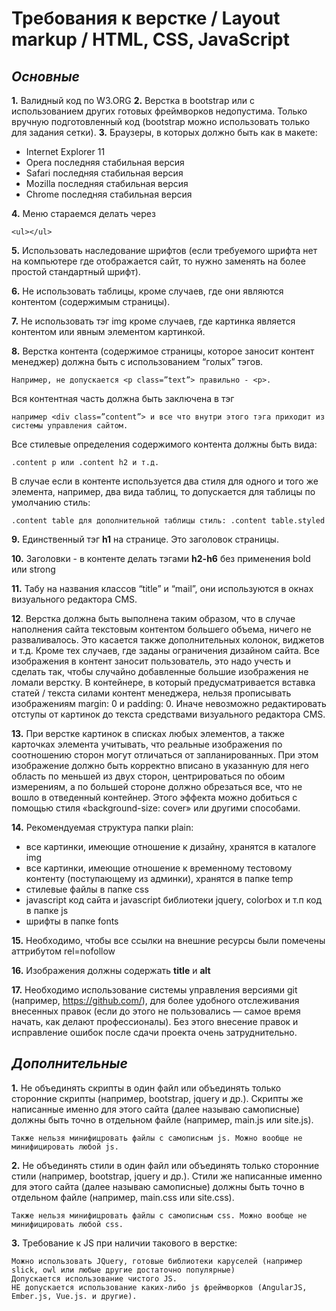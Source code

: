 # Требования к верстке / Layout markup / HTML, CSS, JavaScript
## _Основные_
**1.** Валидный код по W3.ORG
**2.** Верстка в bootstrap или с использованием других готовых фреймворков недопустима. Только вручную
подготовленный код (bootstrap можно использовать только для задания сетки).
**3.**  Браузеры, в которых должно быть как в макете:
- Internet Explorer 11
- Opera последняя стабильная версия
- Safari последняя стабильная версия
- Mozilla последняя стабильная версия
- Chrome последняя стабильная версия

**4.**  Меню стараемся делать через

    <ul></ul>
    
**5.** Использовать наследование шрифтов (если требуемого шрифта нет на компьютере где отображается сайт, то нужно заменять на более простой стандартный шрифт).

**6.** Не использовать таблицы, кроме случаев, где они являются контентом (содержимым страницы).

**7.** Не использовать тэг img кроме случаев, где картинка является контентом или явным элементом картинкой.

**8.** Верстка контента (содержимое страницы, которое заносит контент менеджер) должна быть с использованием “голых” тэгов.

    Например, не допускается <p class=”text”> правильно - <p>.
    
Вся контентная часть должна быть заключена в тэг

    например <div class=”content”> и все что внутри этого тэга приходит из системы управления сайтом. 
 Все стилевые определения содержимого контента должны быть вида:
 
    .content p или .content h2 и т.д.
В случае если в контенте используется два стиля для одного и того же элемента, например, два вида таблиц,
то допускается для таблицы по умолчанию стиль:

    .content table для дополнительной таблицы стиль: .content table.styled
**9.** Единственный тэг **h1** на странице. Это заголовок страницы.

**10.** Заголовки - в контенте делать тэгами **h2-h6** без применения bold или strong

**11.** Табу на названия классов “title” и “mail”, они используются в окнах визуального редактора CMS.

**12**. Верстка должна быть выполнена таким образом, что в случае наполнения сайта текстовым контентом
большего объема, ничего не разваливалось. Это касается также дополнительных колонок, виджетов и т.д.
Кроме тех случаев, где заданы ограничения дизайном сайта. Все изображения в контент заносит
пользователь, это надо учесть и сделать так, чтобы случайно добавленные большие изображения не ломали
верстку. В контейнере, в который предусматривается вставка статей / текста силами контент менеджера,
нельзя прописывать изображениям margin: 0 и padding: 0. Иначе невозможно редактировать отступы от
картинок до текста средствами визуального редактора CMS.

**13.** При верстке картинок в списках любых элементов, а также карточках элемента учитывать, что реальные
изображения по соотношению сторон могут отличаться от запланированных. При этом изображение должно
быть корректно вписано в указанную для него область по меньшей из двух сторон, центрироваться по обоим
измерениям, а по большей стороне должно обрезаться все, что не вошло в отведенный контейнер. Этого
эффекта можно добиться с помощью стиля «background-size: cover» или другими способами.

**14.** Рекомендуемая структура папки plain:
 - все картинки, имеющие отношение к дизайну, хранятся в каталоге img
 - все картинки, имеющие отношение к временному тестовому контенту (поступающему из админки),
хранятся в папке temp
 - стилевые файлы в папке css
 - javascript код сайта и javascript библиотеки jquery, colorbox и т.п код в папке js
 - шрифты в папке fonts
 
**15.** Необходимо, чтобы все ссылки на внешние ресурсы были помечены аттрибутом rel=nofollow

**16.** Изображения должны содержать **title** и **alt**

**17.** Необходимо использование системы управления версиями git (например, https://github.com/), для более удобного отслеживания внесенных правок (если до этого не пользовались — самое время начать, как делают профессионалы). Без этого внесение правок и исправление ошибок после сдачи проекта очень затруднительно.

## _Дополнительные_
**1.** Не объединять скрипты в один файл или объединять только сторонние скрипты (например, bootstrap, jquery и др.). Скрипты же написанные именно для этого сайта (далее называю самописные) должны быть точно в отдельном файле (например, main.js или site.js).

    Также нельзя минифицровать файлы с самописным js. Можно вообще не минифицировать любой js.

**2.** Не объединять стили в один файл или объединять только сторонние стили (например, bootstrap, jquery и др.). Стили же написанные именно для этого сайта (далее называю самописные) должны быть точно в отдельном файле (например, main.css или site.css).

    Также нельзя минифицровать файлы с самописным css. Можно вообще не минифицировать любой css.

**3.** Требование к JS при наличии такового в верстке: 

    Можно использовать JQuery, готовые библиотеки каруселей (например slick, owl или любые другие достаточно популярные)
    Допускается использование чистого JS.
    НЕ допускается использование каких-либо js фреймворков (AngularJS, Ember.js, Vue.js. и другие).
